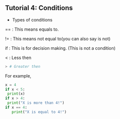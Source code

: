 ## Tutorial 4: Conditions

* Types of conditions

== : This means equals to.

!= : This means not equal to(you can also say is not)

if : This is for decision making. (This is not a condition)

< : Less then
```python
> # Greater then
```
For example,
```python
x = 4
if x < 5:
 print(x)
if x > 4:
 print("X is more than 4!")
if x == 4:
   print("X is equal to 4!")
```
